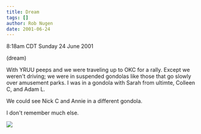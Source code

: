 ```yaml
---
title: Dream
tags: []
author: Rob Nugen
date: 2001-06-24
---
```


<title></title>
<p class=date>8:18am CDT Sunday 24 June 2001</p>
<p class=note>(dream)</p>

<p class=dream>With YRUU peeps and we were traveling up to OKC for a
rally.  Except we weren't driving; we were in suspended gondolas like
those that go slowly over amusement parks.  I was in a gondola with
Sarah from ultimte,  Colleen C, and Adam L.</p>

<p class=dream>We could see Nick C and Annie in a different gondola.</p>

<p>I don't remember much else.</p>

<p><img src='/images/rob/wL-ROB.gif'/></p>

